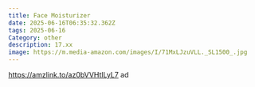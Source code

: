 ```yaml
---
title: Face Moisturizer
date: 2025-06-16T06:35:32.362Z
tags: 2025-06-16
Category: other
description: 17.xx
image: https://m.media-amazon.com/images/I/71MxLJzuVLL._SL1500_.jpg
---
```

https://amzlink.to/az0bVVHtlLyL7 ad